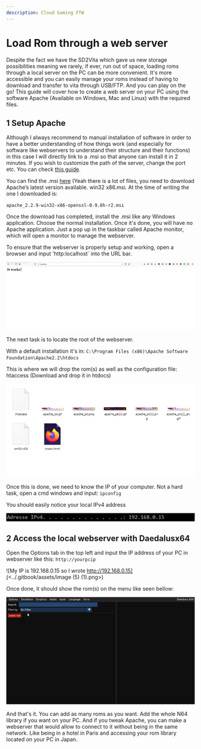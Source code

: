 ```yaml
---
description: Cloud Gaming FTW
---
```


# Load Rom through a web server

Despite the fact we have the SD2Vita which gave us new storage possibilities meaning we rarely, if ever, run out of space, loading roms through a local server on the PC can be more convenient. It's more accessible and you can easily manage your roms instead of having to download and transfer to vita through USB/FTP. And you can play on the go! This guide will cover how to create a web server on your PC using the software Apache (Available on Windows, Mac and Linux) with the required files.

## 1 Setup Apache

Although I always recommend to manual installation of software in order to have a better understanding of how things work (and especially for software like webservers to understand their structure and their functions) in this case I will directly link to a .msi so that anyone can install it in 2 minutes. If you wish to customize the path of the server, change the port etc. You can check [this guide](https://www.sitepoint.com/how-to-install-apache-on-windows/).

You can find the .msi [here](https://archive.apache.org/dist/httpd/binaries/win32/) (Yeah there is a lot of files, you need to download Apache’s latest version available. win32 x86.msi. At the time of writing the one I downloaded is:

```
apache_2.2.9-win32-x86-openssl-0.9.8h-r2.msi 
```

Once the download has completed, install the .msi like any Windows application. Choose the normal installation. Once it's done, you will have no Apache application. Just a pop up in the taskbar called Apache monitor, which will open a monitor to manage the webserver.

To ensure that the webserver is properly setup and working, open a browser and input 'http:localhost\` into the URL bar.

![Indeed it works](<../.gitbook/assets/image (4) (1).png>)

The next task is to locate the root of the webserver.

With a default installation it's in: `C:\Program Files (x86)\Apache Software Foundation\Apache2.2\htdocs`

This is where we will drop the rom(s) as well as the configuration file: htaccess (Download and drop it in htdocs)

![Delete index.html after checking that the webserver works by showing "it functions". Don't mind token.html](<../.gitbook/assets/image (6) (1).png>)

Once this is done, we need to know the IP of your computer. Not a hard task, open a cmd windows and input: `ipconfig`

You should easily notice your local IPv4 address

![If a hacker happens to pass by plz don't hack me](<../.gitbook/assets/image (7) (1) (1).png>)

## 2 Access the local webserver with Daedalusx64

Open the Options tab in the top left and input the IP address of your PC in webserver like this: `http://yourpcip`

![My IP is 192.168.0.15 so I wrote http://192.168.0.15](<../.gitbook/assets/image (5) (1).png>)

Once done, it should show the rom(s) on the menu like seen bellow:

![Time for some Peach’s daily saving.](<../.gitbook/assets/image (8) (1).png>)

And that's it. You can add as many roms as you want. Add the whole N64 library if you want on your PC. And if you tweak Apache, you can make a webserver that would allow to connect to it without being in the same network. Like being in a hotel in Paris and accessing your rom library located on your PC in Japan.
